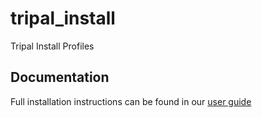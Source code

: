 # tripal_install
Tripal Install Profiles

## Documentation
Full installation instructions can be found in our [user guide](http://tripal.info/tutorials/v3.x/installation/rapid)
